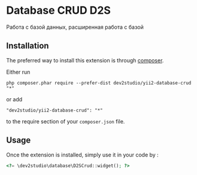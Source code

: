 Database CRUD D2S
=================
Работа с базой данных, расширенная работа с базой

Installation
------------

The preferred way to install this extension is through [composer](http://getcomposer.org/download/).

Either run

```
php composer.phar require --prefer-dist dev2studio/yii2-database-crud "*"
```

or add

```
"dev2studio/yii2-database-crud": "*"
```

to the require section of your `composer.json` file.


Usage
-----

Once the extension is installed, simply use it in your code by  :

```php
<?= \dev2studio\database\D2SCrud::widget(); ?>